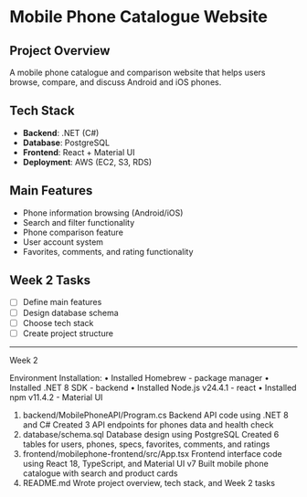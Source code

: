 # Mobile Phone Catalogue Website

## Project Overview
A mobile phone catalogue and comparison website that helps users browse, compare, and discuss Android and iOS phones.

## Tech Stack
- **Backend**: .NET (C#)
- **Database**: PostgreSQL
- **Frontend**: React + Material UI
- **Deployment**: AWS (EC2, S3, RDS)

## Main Features
- Phone information browsing (Android/iOS)
- Search and filter functionality
- Phone comparison feature
- User account system
- Favorites, comments, and rating functionality

## Week 2 Tasks
- [ ] Define main features
- [ ] Design database schema
- [ ] Choose tech stack
- [ ] Create project structure 

-----------------------------
Week 2

Environment Installation: 
•	Installed Homebrew - package manager
•	Installed .NET 8 SDK - backend
•	Installed Node.js v24.4.1 - react
•	Installed npm v11.4.2 - Material UI


1. backend/MobilePhoneAPI/Program.cs
Backend API code using .NET 8 and C#
Created 3 API endpoints for phones data and health check
2. database/schema.sql
Database design using PostgreSQL
Created 6 tables for users, phones, specs, favorites, comments, and ratings
3. frontend/mobilephone-frontend/src/App.tsx
Frontend interface code using React 18, TypeScript, and Material UI v7
Built mobile phone catalogue with search and product cards
4. README.md
Wrote project overview, tech stack, and Week 2 tasks
